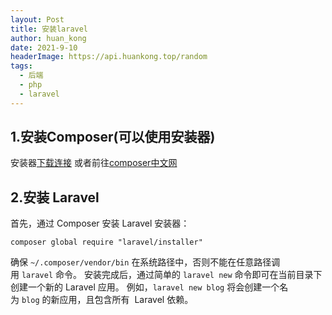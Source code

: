 ```yaml
---
layout: Post
title: 安装laravel
author: huan_kong
date: 2021-9-10
headerImage: https://api.huankong.top/random
tags:
  - 后端
  - php
  - laravel
---
```


## 1.安装Composer(可以使用安装器)

安装器[下载连接](https://dl.huankong.top/OneDrive/%E5%B8%B8%E7%94%A8%E8%BD%AF%E4%BB%B6%E5%A4%87%E4%BB%BD/%E5%B8%B8%E7%94%A8%E5%B7%A5%E5%85%B7/Composer-Setup.exe) 或者前往[composer中文网](https://pkg.phpcomposer.com/#how-to-install-composer)

## 2.安装 Laravel

首先，通过 Composer 安装 Laravel 安装器：

~~~batch
composer global require "laravel/installer"
~~~

确保 ``~/.composer/vendor/bin`` 在系统路径中，否则不能在任意路径调用 ``laravel`` 命令。
安装完成后，通过简单的 ``laravel new`` 命令即可在当前目录下创建一个新的 Laravel 应用。
例如，``laravel new blog`` 将会创建一个名为 ``blog`` 的新应用，且包含所有  Laravel 依赖。
